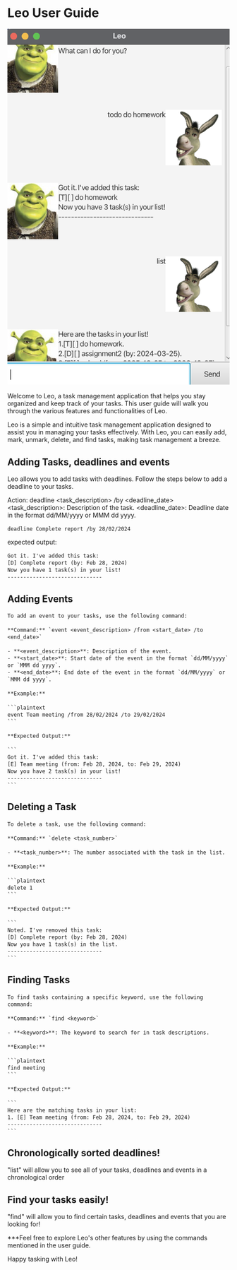 # Leo User Guide
![Ui.png](https://github.com/meenulekha/ip/blob/master/docs/Ui.png)

Welcome to Leo, a task management application that helps you stay organized and keep track of your tasks. This user guide will walk you through the various features and functionalities of Leo.

Leo is a simple and intuitive task management application designed to assist you in managing your tasks effectively. With Leo, you can easily add, mark, unmark, delete, and find tasks, making task management a breeze.

## Adding Tasks, deadlines and events

Leo allows you to add tasks with deadlines. Follow the steps below to add a deadline to your tasks.

Action: deadline <task_description> /by <deadline_date>
<task_description>: Description of the task.
<deadline_date>: Deadline date in the format dd/MM/yyyy or MMM dd yyyy.


```
deadline Complete report /by 28/02/2024

```
expected output:
```
Got it. I've added this task:
[D] Complete report (by: Feb 28, 2024)
Now you have 1 task(s) in your list!
------------------------------
```

## Adding Events

    To add an event to your tasks, use the following command:

    **Command:** `event <event_description> /from <start_date> /to <end_date>`

    - **<event_description>**: Description of the event.
    - **<start_date>**: Start date of the event in the format `dd/MM/yyyy` or `MMM dd yyyy`.
    - **<end_date>**: End date of the event in the format `dd/MM/yyyy` or `MMM dd yyyy`.

    **Example:**

    ```plaintext
    event Team meeting /from 28/02/2024 /to 29/02/2024
    ```

    **Expected Output:**

    ```
    Got it. I've added this task:
    [E] Team meeting (from: Feb 28, 2024, to: Feb 29, 2024)
    Now you have 2 task(s) in your list!
    ------------------------------
    ```
## Deleting a Task

    To delete a task, use the following command:

    **Command:** `delete <task_number>`

    - **<task_number>**: The number associated with the task in the list.

    **Example:**

    ```plaintext
    delete 1
    ```

    **Expected Output:**

    ```
    Noted. I've removed this task:
    [D] Complete report (by: Feb 28, 2024)
    Now you have 1 task(s) in the list.
    ------------------------------
    ```
## Finding Tasks

    To find tasks containing a specific keyword, use the following command:

    **Command:** `find <keyword>`

    - **<keyword>**: The keyword to search for in task descriptions.

    **Example:**

    ```plaintext
    find meeting
    ```

    **Expected Output:**

    ```
    Here are the matching tasks in your list:
    1. [E] Team meeting (from: Feb 28, 2024, to: Feb 29, 2024)
    ------------------------------
    ```

## Chronologically sorted deadlines!

"list" will allow you to see all of your tasks, deadlines and events in a chronological order


## Find your tasks easily!
"find" will allow you to find certain tasks, deadlines and events that you are looking for!

***Feel free to explore Leo's other features by using the commands mentioned in the user guide. 

  Happy tasking with Leo!
